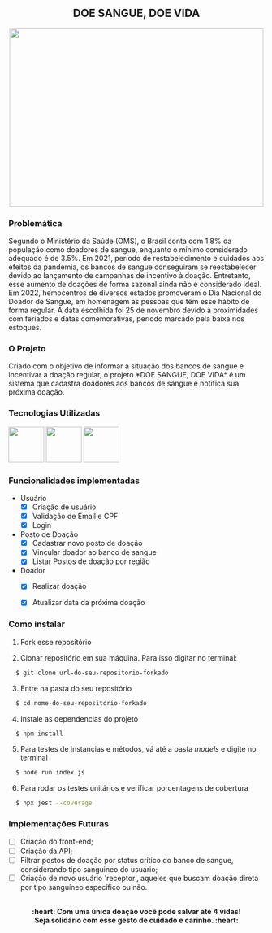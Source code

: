 <h2 align="center">DOE SANGUE, DOE VIDA</h2>

<div align="center">
    <img src="https://i.pinimg.com/originals/b1/67/e2/b167e2bf540ad37e8b53e42b2c2e37a3.gif" width="500" height="350"/>
</div>

### Problemática
<p>
Segundo o Ministério da Saúde (OMS), o Brasil conta com 1.8% da população como doadores de sangue, enquanto o mínimo considerado adequado é de 3.5%. Em 2021, período de restabelecimento e cuidados aos efeitos da pandemia, os bancos de sangue conseguiram se reestabelecer devido ao lançamento de campanhas de incentivo à doação. Entretanto, esse aumento de doações de forma sazonal ainda não é considerado ideal. Em 2022, hemocentros de diversos estados promoveram o Dia Nacional do Doador de Sangue, em homenagem as pessoas que têm esse hábito de forma regular. A data escolhida foi 25 de novembro devido à proximidades com feriados e datas comemorativas, período marcado pela baixa nos estoques.
</p>


### O Projeto
<p>
Criado com o objetivo de informar a situação dos bancos de sangue e incentivar a doação regular, o projeto *DOE SANGUE, DOE VIDA* é um sistema que cadastra doadores aos bancos de sangue e notifica sua próxima doação.
</p>


### Tecnologias Utilizadas
<div>
    <img src="https://cdn.icon-icons.com/icons2/2107/PNG/512/file_type_vscode_icon_130084.png" width="70"/>
    <img src="https://icon-library.com/images/node-js-icon/node-js-icon-8.jpg" width="70"/>
    <img src="https://uxwing.com/wp-content/themes/uxwing/download/brands-and-social-media/jest-js-icon.png" width="70"/>
</div>


### Funcionalidades implementadas
- Usuário
    - [x] Criação de usuário
    - [x] Validação de Email e CPF
    - [x] Login

- Posto de Doação
    - [x] Cadastrar novo posto de doação
    - [x] Vincular doador ao banco de sangue
    - [x] Listar Postos de doação por região

- Doador
    - [x] Realizar doação
    - [x] Atualizar data da próxima doação
   

### Como instalar

1. Fork esse repositório

2. Clonar repositório em sua máquina. Para isso digitar no terminal:

```sh
  $ git clone url-do-seu-repositorio-forkado
```

3. Entre na pasta do seu repositório

```sh
  $ cd nome-do-seu-repositorio-forkado
```

4. Instale as dependencias do projeto

```sh
  $ npm install 
```

5. Para testes de instancias e métodos, vá até a pasta *models* e digite no terminal

```sh
  $ node run index.js
```

6. Para rodar os testes unitários e verificar porcentagens de cobertura

```sh
  $ npx jest --coverage
```

### Implementações Futuras
- [ ] Criação do front-end;
- [ ] Criação da API;
- [ ] Filtrar postos de doação por status crítico do banco de sangue, considerando tipo sanguineo do usuário;
- [ ] Criação de novo usuário 'receptor', aqueles que buscam doação direta por tipo sanguíneo específico ou não.

<br>
<div align="center">
    <strong>
      :heart:  Com uma única doação você pode salvar até 4 vidas!<br>
        Seja solidário com esse gesto de cuidado e carinho. :heart:
    </strong>
</div>

